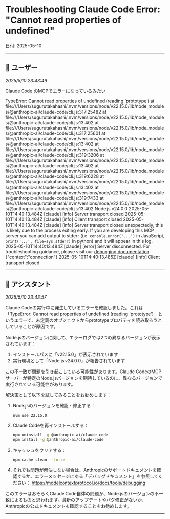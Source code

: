# Troubleshooting Claude Code Error: "Cannot read properties of undefined"

日付: 2025-05-10

---

## 👤 ユーザー
*2025/5/10 23:43:49*

Claude Code のMCPでエラーになっているみたい


TypeError: Cannot read properties of undefined (reading 'prototype')
    at file:///Users/sugurutakahashi/.nvm/versions/node/v22.15.0/lib/node_modules/@anthropic-ai/claude-code/cli.js:317:25482
    at file:///Users/sugurutakahashi/.nvm/versions/node/v22.15.0/lib/node_modules/@anthropic-ai/claude-code/cli.js:13:402
    at file:///Users/sugurutakahashi/.nvm/versions/node/v22.15.0/lib/node_modules/@anthropic-ai/claude-code/cli.js:317:25601
    at file:///Users/sugurutakahashi/.nvm/versions/node/v22.15.0/lib/node_modules/@anthropic-ai/claude-code/cli.js:13:402
    at file:///Users/sugurutakahashi/.nvm/versions/node/v22.15.0/lib/node_modules/@anthropic-ai/claude-code/cli.js:319:3206
    at file:///Users/sugurutakahashi/.nvm/versions/node/v22.15.0/lib/node_modules/@anthropic-ai/claude-code/cli.js:13:402
    at file:///Users/sugurutakahashi/.nvm/versions/node/v22.15.0/lib/node_modules/@anthropic-ai/claude-code/cli.js:319:6228
    at file:///Users/sugurutakahashi/.nvm/versions/node/v22.15.0/lib/node_modules/@anthropic-ai/claude-code/cli.js:13:402
    at file:///Users/sugurutakahashi/.nvm/versions/node/v22.15.0/lib/node_modules/@anthropic-ai/claude-code/cli.js:319:7433
    at file:///Users/sugurutakahashi/.nvm/versions/node/v22.15.0/lib/node_modules/@anthropic-ai/claude-code/cli.js:13:402
Node.js v24.0.0
2025-05-10T14:40:13.484Z [claude] [info] Server transport closed
2025-05-10T14:40:13.484Z [claude] [info] Client transport closed
2025-05-10T14:40:13.484Z [claude] [info] Server transport closed unexpectedly, this is likely due to the process exiting early. If you are developing this MCP server you can add output to stderr (i.e. `console.error('...')` in JavaScript, `print('...', file=sys.stderr)` in python) and it will appear in this log.
2025-05-10T14:40:13.484Z [claude] [error] Server disconnected. For troubleshooting guidance, please visit our [debugging documentation](https://modelcontextprotocol.io/docs/tools/debugging) {"context":"connection"}
2025-05-10T14:40:13.485Z [claude] [info] Client transport closed

---

## 🤖 アシスタント
*2025/5/10 23:43:57*

Claude Codeの実行中に発生しているエラーを確認しました。これは「TypeError: Cannot read properties of undefined (reading 'prototype')」というエラーで、未定義のオブジェクトからprototypeプロパティを読み取ろうとしていることが原因です。

Node.jsのバージョンに関して、エラーログでは2つの異なるバージョンが表示されています：
1. インストールパスに「v22.15.0」が表示されています
2. 実行環境として「Node.js v24.0.0」が報告されています

この不一致が問題を引き起こしている可能性があります。Claude CodeのMCPサーバーが特定のNode.jsバージョンを期待しているのに、異なるバージョンで実行されている可能性があります。

解決策として以下を試してみることをお勧めします：

1. Node.jsのバージョンを確認・修正する：
   ```bash
   nvm use 22.15.0
   ```

2. Claude Codeを再インストールする：
   ```bash
   npm uninstall -g @anthropic-ai/claude-code
   npm install -g @anthropic-ai/claude-code
   ```

3. キャッシュをクリアする：
   ```bash
   npm cache clean --force
   ```

4. それでも問題が解決しない場合は、Anthropicのサポートドキュメントを確認するか、エラーメッセージにある「デバッグドキュメント」を参照してください：
   https://modelcontextprotocol.io/docs/tools/debugging

このエラーはおそらくClaude Code自体の問題か、Node.jsのバージョンの不一致によるものと思われます。最新のアップデートやバグ修正がないか、Anthropicの公式ドキュメントも確認することをお勧めします。

---

